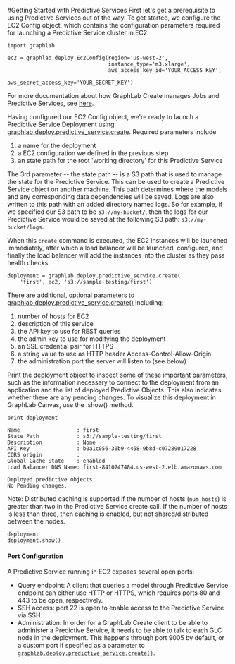 #Getting Started with Predictive Services
First let's get a prerequisite to using Predictive Services out of the way. To
get started, we configure the EC2 Config object, which contains the
configuration parameters required for launching a Predictive Service cluster in
EC2.

```no-highlight
import graphlab

ec2 = graphlab.deploy.Ec2Config(region='us-west-2',
                                instance_type='m3.xlarge',
                                aws_access_key_id='YOUR_ACCESS_KEY',
                                aws_secret_access_key='YOUR_SECRET_KEY')
```

For more documentation about how GraphLab Create manages Jobs and Predictive
Services, see
[here](https://dato.com/products/create/docs/graphlab.deploy.html#predictive-services).

Having configured our EC2 Config object, we're ready to launch a Predictive
Service Deployment using
[graphlab.deploy.predictive_service.create](https://dato.com/products/create/docs/generated/graphlab.deploy.predictive_service.create.html#graphlab.deploy.predictive_service.create).
Required parameters include

1. a name for the deployment
2. a EC2 configuration we defined in the previous step
3. an state path for the root 'working directory' for this Predictive Service

The 3rd parameter -- the state path -- is a S3 path that is used to manage the
state for the Predictive Service. This can be used to create a Predictive Service
object on another machine. This path determines where the models and any
corresponding data dependencies will be saved. Logs are also written to this
path with an added directory named logs.
So for example, if we specified our S3 path to be
`s3://my-bucket/`, then the logs for our Predictive Service would be
saved at the following S3 path: `s3://my-bucket/logs`.

When this `create` command is executed, the EC2 instances will be launched immediately, after which a load balancer will be launched, configured, and finally the load balancer will add the instances into the cluster as they pass health checks.

```no-highlight
deployment = graphlab.deploy.predictive_service.create(
    'first', ec2, 's3://sample-testing/first')
```

There are additional, optional parameters to [graphlab.deploy.predictive_service.create()](https://dato.com/products/create/docs/generated/graphlab.deploy.predictive_service.create.html#graphlab.deploy.predictive_service.create) including:

1. number of hosts for EC2
2. description of this service
3. the API key to use for REST queries
4. the admin key to use for modifying the deployment
5. an SSL credential pair for HTTPS
6. a string value to use as HTTP header Access-Control-Allow-Origin
7. the administration port the server will listen to (see below)

Print the deployment object to inspect some of these important parameters, such as the information necessary to connect to the deployment from an application and the list of deployed Predictive Objects. This also indicates whether there are any pending changes. To visualize this deployment in GraphLab Canvas, use the .show() method.

```no-highlight
print deployment
```

```
Name                  : first
State Path            : s3://sample-testing/first
Description           : None
API Key               : b0a1c056-30b9-4468-9b8d-c07289017228
CORS origin           :
Global Cache State    : enabled
Load Balancer DNS Name: first-8410747484.us-west-2.elb.amazonaws.com

Deployed predictive objects:
No Pending changes.
```

Note: Distributed caching is supported if the number of hosts (`num_hosts`) is greater than two in the Predictive Service create call. If the number of hosts is less than three, then caching is enabled, but not shared/distributed between the nodes.

```no-highlight
deployment
deployment.show()
```

#### Port Configuration

A Predictive Service running in EC2 exposes several open ports:

* Query endpoint: A client that queries a model through Predictive Service endpoint can either use HTTP or HTTPS, which requires ports 80 and 443 to be open, respectively.
* SSH access: port 22 is open to enable access to the Predictive Service via SSH.
* Administration: In order for a GraphLab Create client to be able to administer a Predictive Service, it needs to be able to talk to each GLC node in the deployment. This happens through port 9005 by default, or a custom port if specified as a parameter to [``graphlab.deploy.predictive_service.create()``](https://dato.com/products/create/docs/generated/graphlab.deploy.predictive_service.create.html#graphlab.deploy.predictive_service.create).
